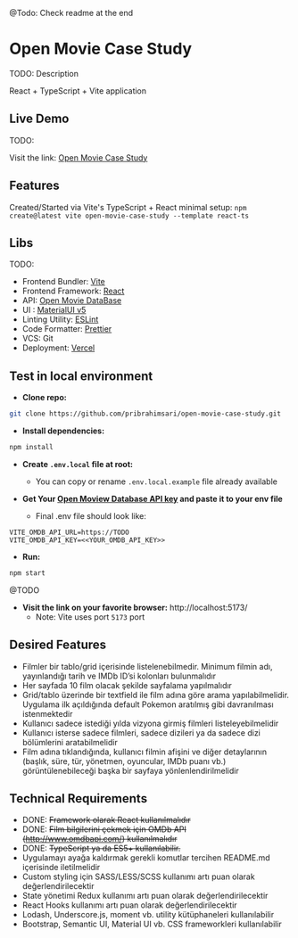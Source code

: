 @Todo: Check readme at the end

# Open Movie Case Study
TODO: Description

React + TypeScript + Vite application 

## Live Demo
TODO: 

Visit the link: [Open Movie Case Study](https://TODO.vercel.app/)

## Features
Created/Started via Vite's TypeScript + React minimal setup: `npm create@latest vite open-movie-case-study --template react-ts`

## Libs
TODO: 

- Frontend Bundler: [Vite](https://vitejs.dev/)
- Frontend Framework: [React](https://react.dev/)
- API: [Open Movie DataBase](https://www.omdbapi.com/)
- UI : [MaterialUI v5](https://mui.com/)
- Linting Utility: [ESLint](https://eslint.org/)
- Code Formatter: [Prettier](https://prettier.io/)
- VCS: Git
- Deployment: [Vercel](https://vercel.com/)

## Test in local environment

- **Clone repo:**
```bash
git clone https://github.com/pribrahimsari/open-movie-case-study.git
```

- **Install dependencies:**
```bash
npm install
```

- **Create `.env.local` file at root:**
    - You can copy or rename `.env.local.example` file already available


- **Get Your [Open Moview Database API key](https://omdbapi.com/) and paste it to your env file**
    - Final .env file should look like:
```.env
VITE_OMDB_API_URL=https://TODO
VITE_OMDB_API_KEY=<<YOUR_OMDB_API_KEY>>
```

- **Run:**
```bash
npm start
```

@TODO
- **Visit the link on your favorite browser:** http://localhost:5173/
    - Note: Vite uses port `5173` port 


## Desired Features
- Filmler bir tablo/grid içerisinde listelenebilmedir. Minimum filmin adı, yayınlandığı tarih ve IMDb ID’si kolonları bulunmalıdır
- Her sayfada 10 film olacak şekilde sayfalama yapılmalıdır
- Grid/tablo üzerinde bir textfield ile film adına göre arama yapılabilmelidir. Uygulama ilk açıldığında default Pokemon aratılmış gibi davranılması istenmektedir
- Kullanıcı sadece istediği yılda vizyona girmiş filmleri listeleyebilmelidir
- Kullanıcı isterse sadece filmleri, sadece dizileri ya da sadece dizi bölümlerini aratabilmelidir
- Film adına tıklandığında, kullanıcı filmin afişini ve diğer detaylarının (başlık, süre, tür, yönetmen, oyuncular, IMDb puanı vb.) görüntülenebileceği başka bir sayfaya yönlenlendirilmelidir

## Technical Requirements
- DONE: ~~Framework olarak React kullanılmalıdır~~
- DONE: ~~Film bilgilerini çekmek için OMDb API (http://www.omdbapi.com/) kullanılmalıdır~~
- DONE: ~~TypeScript ya da ES5+ kullanılabilir.~~
- Uygulamayı ayağa kaldırmak gerekli komutlar tercihen README.md içerisinde iletilmelidir
- Custom styling için SASS/LESS/SCSS kullanımı artı puan olarak değerlendirilecektir
- State yönetimi Redux kullanımı artı puan olarak değerlendirilecektir
- React Hooks kullanımı artı puan olarak değerlendirilecektir
- Lodash, Underscore.js, moment vb. utility kütüphaneleri kullanılabilir
- Bootstrap, Semantic UI, Material UI vb. CSS frameworkleri kullanılabilir